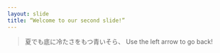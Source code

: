 ```yaml
---
layout: slide
title: “Welcome to our second slide!”
---
```

> 夏でも底に冷たさをもつ青いそら、
Use the left arrow to go back!
